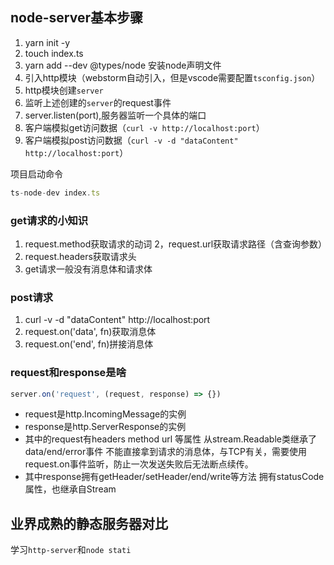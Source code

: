 ## node-server基本步骤
1. yarn init -y
2. touch index.ts
3. yarn add --dev @types/node 安装node声明文件
4. 引入http模块（webstorm自动引入，但是vscode需要配置`tsconfig.json`）
5. http模块创建`server`
6. 监听上述创建的`server`的request事件
7. server.listen(port),服务器监听一个具体的端口
8. 客户端模拟get访问数据（`curl -v http://localhost:port`）
9. 客户端模拟post访问数据（`curl -v -d "dataContent" http://localhost:port`）

项目启动命令
```javascript
ts-node-dev index.ts
```
### get请求的小知识
1. request.method获取请求的动词
2，request.url获取请求路径（含查询参数）
3. request.headers获取请求头
4. get请求一般没有消息体和请求体
### post请求
1. curl -v -d "dataContent" http://localhost:port
2. request.on('data', fn)获取消息体
3. request.on('end', fn)拼接消息体
### request和response是啥
```javascript
server.on('request', (request, response) => {})
```
- request是http.IncomingMessage的实例
- response是http.ServerResponse的实例
- 其中的request有headers method url 等属性
从stream.Readable类继承了data/end/error事件
不能直接拿到请求的消息体，与TCP有关，需要使用request.on事件监听，防止一次发送失败后无法断点续传。
- 其中response拥有getHeader/setHeader/end/write等方法
拥有statusCode属性，也继承自Stream

## 业界成熟的静态服务器对比
学习`http-server`和`node stati`